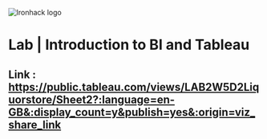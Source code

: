 ![Ironhack logo](https://i.imgur.com/1QgrNNw.png)

# Lab | Introduction to BI and Tableau

## Link : https://public.tableau.com/views/LAB2W5D2Liquorstore/Sheet2?:language=en-GB&:display_count=y&publish=yes&:origin=viz_share_link


 